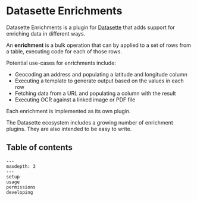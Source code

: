 # Datasette Enrichments

Datasette Enrichments is a plugin for [Datasette](https://datasette.io/) that adds support for enriching data in different ways.

An **enrichment** is a bulk operation that can by applied to a set of rows from a table, executing code for each of those rows.

Potential use-cases for enrichments include:

- Geocoding an address and populating a latitude and longitude column
- Executing a template to generate output based on the values in each row
- Fetching data from a URL and populating a column with the result
- Executing OCR against a linked image or PDF file

Each enrichment is implemented as its own plugin.

The Datasette ecosystem includes a growing number of enrichment plugins. They are also intended to be easy to write.

## Table of contents

```{toctree}
---
maxdepth: 3
---
setup
usage
permissions
developing
```